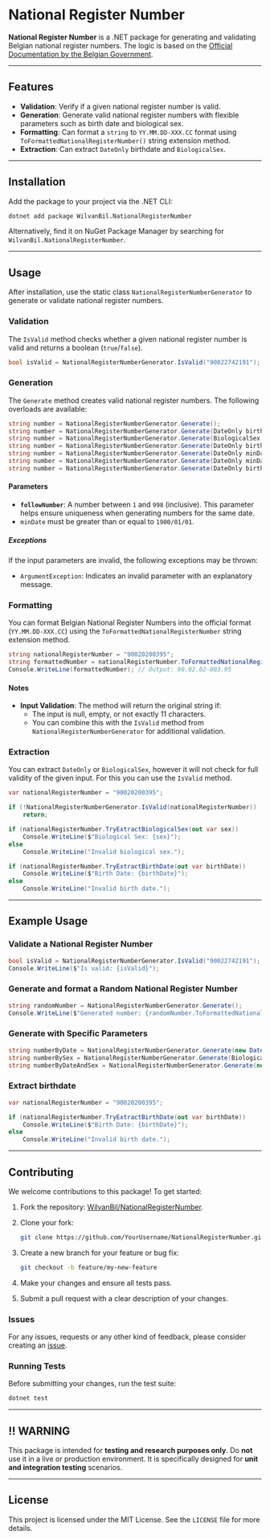 
# National Register Number

**National Register Number** is a .NET package for generating and validating Belgian national register numbers. The logic is based on the [Official Documentation by the Belgian Government](https://www.ibz.rrn.fgov.be/fileadmin/user_upload/nl/rr/instructies/IT-lijst/IT000_Rijksregisternummer.pdf).

---

## Features

- **Validation**: Verify if a given national register number is valid.
- **Generation**: Generate valid national register numbers with flexible parameters such as birth date and biological sex.
- **Formatting**: Can format a `string` to `YY.MM.DD-XXX.CC` format using `ToFormattedNationalRegisterNumber()` string extension method.
- **Extraction**: Can extract `DateOnly` birthdate and `BiologicalSex`.

---

## Installation

Add the package to your project via the .NET CLI:

```bash
dotnet add package WilvanBil.NationalRegisterNumber
```

Alternatively, find it on NuGet Package Manager by searching for `WilvanBil.NationalRegisterNumber`.

---

## Usage

After installation, use the static class `NationalRegisterNumberGenerator` to generate or validate national register numbers.

### **Validation**

The `IsValid` method checks whether a given national register number is valid and returns a boolean (`true`/`false`).

```csharp
bool isValid = NationalRegisterNumberGenerator.IsValid("90022742191");
```

### **Generation**

The `Generate` method creates valid national register numbers. The following overloads are available:

```csharp
string number = NationalRegisterNumberGenerator.Generate();
string number = NationalRegisterNumberGenerator.Generate(DateOnly birthDate);
string number = NationalRegisterNumberGenerator.Generate(BiologicalSex sex);
string number = NationalRegisterNumberGenerator.Generate(DateOnly birthDate, BiologicalSex sex);
string number = NationalRegisterNumberGenerator.Generate(DateOnly minDate, DateOnly maxDate);
string number = NationalRegisterNumberGenerator.Generate(DateOnly minDate, DateOnly maxDate, BiologicalSex sex);
string number = NationalRegisterNumberGenerator.Generate(DateOnly birthDate, int followNumber);
```

#### **Parameters**

- **`followNumber`**: A number between `1` and `998` (inclusive). This parameter helps ensure uniqueness when generating numbers for the same date.
- `minDate` must be greater than or equal to `1900/01/01`.

##### **Exceptions**

If the input parameters are invalid, the following exceptions may be thrown:

- `ArgumentException`: Indicates an invalid parameter with an explanatory message.

### **Formatting**

You can format Belgian National Register Numbers into the official format (`YY.MM.DD-XXX.CC`) using the `ToFormattedNationalRegisterNumber` string extension method.

```csharp
string nationalRegisterNumber = "90020200395";
string formattedNumber = nationalRegisterNumber.ToFormattedNationalRegisterNumber();
Console.WriteLine(formattedNumber); // Output: 90.02.02-003.95
```

#### Notes

- **Input Validation**: The method will return the original string if:
  - The input is null, empty, or not exactly 11 characters.
  - You can combine this with the `IsValid` method from `NationalRegisterNumberGenerator` for additional validation.

### **Extraction**

You can extract `DateOnly` or `BiologicalSex`, however it will not check for full validity of the given input.
For this you can use the `IsValid` method.

```csharp
var nationalRegisterNumber = "90020200395";

if (!NationalRegisterNumberGenerator.IsValid(nationalRegisterNumber))
    return;

if (nationalRegisterNumber.TryExtractBiologicalSex(out var sex))
    Console.WriteLine($"Biological Sex: {sex}"); 
else
    Console.WriteLine("Invalid biological sex.");

if (nationalRegisterNumber.TryExtractBirthDate(out var birthDate))
    Console.WriteLine($"Birth Date: {birthDate}"); 
else
    Console.WriteLine("Invalid birth date.");

```

---

## Example Usage

### Validate a National Register Number

```csharp
bool isValid = NationalRegisterNumberGenerator.IsValid("90022742191");
Console.WriteLine($"Is valid: {isValid}");
```

### Generate and format a Random National Register Number

```csharp
string randomNumber = NationalRegisterNumberGenerator.Generate();
Console.WriteLine($"Generated number: {randomNumber.ToFormattedNationalRegisterNumber()}");
```

### Generate with Specific Parameters

```csharp
string numberByDate = NationalRegisterNumberGenerator.Generate(new DateOnly(1990, 1, 1));
string numberBySex = NationalRegisterNumberGenerator.Generate(BiologicalSex.Male);
string numberByDateAndSex = NationalRegisterNumberGenerator.Generate(new DateOnly(1990, 1, 1), BiologicalSex.Female);
```

### Extract birthdate

```csharp
var nationalRegisterNumber = "90020200395";

if (nationalRegisterNumber.TryExtractBirthDate(out var birthDate))
    Console.WriteLine($"Birth Date: {birthDate}"); 
else
    Console.WriteLine("Invalid birth date.");

```

---

## Contributing

We welcome contributions to this package! To get started:

1. Fork the repository: [WilvanBil/NationalRegisterNumber](https://github.com/WilvanBil/NationalRegisterNumber).
2. Clone your fork:

   ```bash
   git clone https://github.com/YourUsername/NationalRegisterNumber.git
   ```

3. Create a new branch for your feature or bug fix:

   ```bash
   git checkout -b feature/my-new-feature
   ```

4. Make your changes and ensure all tests pass.
5. Submit a pull request with a clear description of your changes.

### Issues

For any issues, requests or any other kind of feedback, please consider creating an [issue](https://github.com/WilvanBil/WilvanBil.NationalRegisterNumber/issues/new?template=Blank+issue).

### Running Tests

Before submitting your changes, run the test suite:

```bash
dotnet test
```

---

## !! WARNING

This package is intended for **testing and research purposes only**. Do **not** use it in a live or production environment. It is specifically designed for **unit and integration testing** scenarios.

---

## License

This project is licensed under the MIT License. See the `LICENSE` file for more details.
